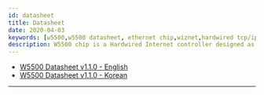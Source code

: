 ```yaml
---
id: datasheet
title: Datasheet
date: 2020-04-03
keywords: [w5500,w5500 datasheet, ethernet chip,wiznet,hardwired tcp/ip,arduino ethernet,pico ethernet]
description: W5500 chip is a Hardwired Internet controller designed as a full hardwired TCP/IP stack with WIZnet technology
---
```


- <a href = "/img/products/w5500/W5500_ds_v110e.pdf" target ="_blank">W5500 Datasheet v1.1.0 - English</a>
- <a href = "/img/products/w5500/W5500_ds_v110k.pdf" target ="_blank">W5500 Datasheet v1.1.0 - Korean</a>



-----
